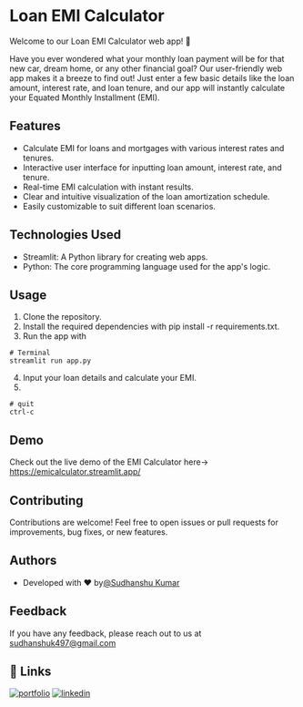 #  Loan EMI Calculator

Welcome to our Loan EMI Calculator web app! 🚀

Have you ever wondered what your monthly loan payment will be for that new car, dream home, or any other financial goal? Our user-friendly web app makes it a breeze to find out! Just enter a few basic details like the loan amount, interest rate, and loan tenure, and our app will instantly calculate your Equated Monthly Installment (EMI).

## Features

- Calculate EMI for loans and mortgages with various interest rates and tenures.
- Interactive user interface for inputting loan amount, interest rate, and tenure.
- Real-time EMI calculation with instant results.
- Clear and intuitive visualization of the loan amortization schedule.
- Easily customizable to suit different loan scenarios.
  
## Technologies Used
- Streamlit: A Python library for creating web apps.
- Python: The core programming language used for the app's logic.

## Usage
1. Clone the repository.
2. Install the required dependencies with pip install -r requirements.txt.
3. Run the app with
```
# Terminal
streamlit run app.py
```
4. Input your loan details and calculate your EMI.
5. 
```
# quit
ctrl-c
```

## Demo

Check out the live demo of the EMI Calculator here-> https://emicalculator.streamlit.app/

## Contributing
Contributions are welcome! Feel free to open issues or pull requests for improvements, bug fixes, or new features.
## Authors

- Developed with ❤ by[@Sudhanshu Kumar](https://github.com/sudhanshu432)

## Feedback

If you have any feedback, please reach out to us at sudhanshuk497@gmail.com


## 🔗 Links
[![portfolio](https://img.shields.io/badge/my_portfolio-000?style=for-the-badge&logo=ko-fi&logoColor=white)](https://github.com/sudhanshu432)
[![linkedin](https://img.shields.io/badge/linkedin-0A66C2?style=for-the-badge&logo=linkedin&logoColor=white)](https://www.linkedin.com/in/sudhanshu-kumar432/)


